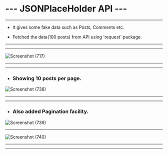 # --- JSONPlaceHolder API ---
---
 * It gives some fake data such as Posts, Comments etc. 
 
 * Fetched the data(100 posts) from API using 'request' package.
 ---
 ---
 
  ![Screenshot (717)](https://user-images.githubusercontent.com/40165451/57980894-c3a63c00-7a4e-11e9-8576-bef331959b8d.png)

---
---

  * ### Showing 10 posts per page.
  
  ![Screenshot (738)](https://user-images.githubusercontent.com/40165451/57981079-ab372100-7a50-11e9-8c4f-8a6e02f267f3.png) 

---
---

  * ### Also added Pagination facility.
  
  ![Screenshot (739)](https://user-images.githubusercontent.com/40165451/57981084-b427f280-7a50-11e9-8eb4-32c7da29b712.png)
  
  ---
  
  ![Screenshot (740)](https://user-images.githubusercontent.com/40165451/57981085-b68a4c80-7a50-11e9-8363-5954f4b99fa3.png)

---
---
